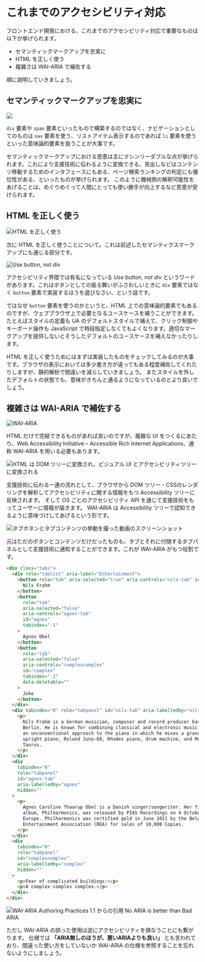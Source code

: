 # これまでのアクセシビリティ対応

フロントエンド開発における、これまでのアクセシビリティ対応で重要なものは以下が挙げられます。

- セマンティックマークアップを忠実に
- HTML を正しく使う
- 複雑さは WAI-ARIA で補佐する

順に説明していきましょう。

## セマンティックマークアップを忠実に

![](../images/02/image_001.jpeg)

`div` 要素や `span` 要素といったもので構築するのではなく、ナビゲーションとしてのものは `nav` 要素を使う、リストアイテム表示するのであれば `li` 要素を使うといった意味論的要素を扱うことが大事です。

セマンティックマークアップにおける恩恵は主にマシンリーダブルな点が挙げられます。これにより支援技術に伝わるように変換できる、見出しなどはコンテンツ移動するためのインタフェースにもある、ページ検索ランキングの判定にも優位性がある、といったものが挙げられます。
このように機械側の解釈可能性をあげることは、めぐりめぐって人間にとっても使い勝手が向上するなど恩恵が受けられます。

## HTML を正しく使う

![HTML を正しく使う](../images/02/image_002.jpeg)

次に HTML を正しく使うことについて。これは前述したセマンティクスマークアップにも通じる部分です。

![Use button, not div](../images/02/image_003.jpeg)

アクセシビリティ界隈では有名になっている _Use button, not div_ というワードがあります。これはボタンとしての振る舞いがふさわしいときに `div` 要素ではなく `button` 要素で実装するほうを選びなさい、という話です。

ではなぜ `button` 要素を使うのかというと、HTML 上での意味論的要素でもあるのですが、ウェブブラウザ上で必要となるユースケースを補うことができます。
たとえばスタイルの定義も UA のデフォルトスタイルで補えて、クリック制御やキーボード操作も JavaScript で特段指定しなくてもよくなります。適切なマークアップを提供しないとそうしたデフォルトのユースケースを補えなかったりします。

HTML を正しく使うためにはまずは実装したものをチェックしてみるのが大事です。ブラウザの表示においては多少書き方が違ってもある程度補佐してくれたりしますが、静的解析で間違いを減らしていきましょう。
またスタイルを外したデフォルトの状態でも、意味がきちんと通るようになっているのとより良いでしょう。

## 複雑さは WAI-ARIA で補佐する

![WAI-ARIA](../images/02/image_004.jpeg)

HTML だけで完結できるものがあれば良いのですが、複雑な UI をつくるにあたり、Web Accessibility Initiative – Accessible Rich Internet Applications、通称 WAI-ARIA を用いる必要もあります。

![HTML は DOM ツリーに変換され、ビジュアル UI とアクセシビリティツリーに変換される](../images/02/image_005.jpeg)

支援技術に伝わる一連の流れとして、ブラウザから DOM ツリー・CSSのレンダリングを解析してアクセシビリティに関する情報をもつ Accessibility ツリーに反映されます。
そして OS ごとのアクセシビリティ API を通じて支援技術をもってユーザーに情報が届きます。
WAI-ARIA は Accessibility ツリーで認知できるように意味づけしてあげるという形です。

![タブボタンとタブコンテンツの挙動を撮った動画のスクリーンショット](../images/02/image_006.jpeg)

元はただのボタンとコンテンツだけだったものも、タブとそれに付随するタブパネルとして支援技術に通知することができます。これが WAI-ARIA がもつ役割です。

```html
<div class="tabs">
  <div role="tablist" aria-label="Entertainment">
    <button role="tab" aria-selected="true" aria-controls="nils-tab" id="nils">
      Nils Frahm
    </button>
    <button
      role="tab"
      aria-selected="false"
      aria-controls="agnes-tab"
      id="agnes"
      tabindex="-1"
    >
      Agnes Obel
    </button>
    <button
      role="tab"
      aria-selected="false"
      aria-controls="complexcomplex"
      id="complex"
      tabindex="-1"
      data-deletable=""
    >
      Joke
    </button>
  </div>
  <div tabindex="0" role="tabpanel" id="nils-tab" aria-labelledby="nils">
    <p>
      Nils Frahm is a German musician, composer and record producer based in
      Berlin. He is known for combining classical and electronic music and for
      an unconventional approach to the piano in which he mixes a grand piano,
      upright piano, Roland Juno-60, Rhodes piano, drum machine, and Moog
      Taurus.
    </p>
  </div>
  <div
    tabindex="0"
    role="tabpanel"
    id="agnes-tab"
    aria-labelledby="agnes"
    hidden=""
  >
    <p>
      Agnes Caroline Thaarup Obel is a Danish singer/songwriter. Her first
      album, Philharmonics, was released by PIAS Recordings on 4 October 2010 in
      Europe. Philharmonics was certified gold in June 2011 by the Belgian
      Entertainment Association (BEA) for sales of 10,000 Copies.
    </p>
  </div>
  <div
    tabindex="0"
    role="tabpanel"
    id="complexcomplex"
    aria-labelledby="complex"
    hidden=""
  >
    <p>Fear of complicated buildings:</p>
    <p>A complex complex complex.</p>
  </div>
</div>
```

![WAI-ARIA Authoring Practices 1.1 からの引用 No ARIA is better than Bad ARIA](../images/02/image_007.jpeg)

ただし WAI-ARIA の誤った使用は逆にアクセシビリティを損なうことにも繋がります。
仕様では **「ARIA無しのほうが、悪いARIAよりも良い」** とも言われており、間違った使い方をしていないか WAI-ARIA の仕様を参照することを忘れないようにしましょう。